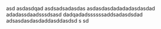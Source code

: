 asd
asdasdqad
asdsadsadasdas
asdasdasdadadadasdasdad
adadassdaadsssdsasd
dadqadadssssssaddsadasdsdad
adsasdasdasdaddasddasdsd
s
sd
